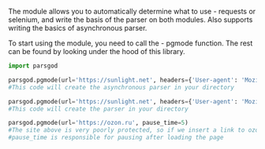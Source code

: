 The module allows you to automatically determine what to use - requests or selenium, and write the basis of the parser on both modules. Also supports writing the basics of asynchronous parser.

To start using the module, you need to call the - pgmode function. The rest can be found by looking under the hood of this library.



```python
import parsgod

parsgod.pgmode(url='https://sunlight.net', headers={'User-agent': 'Mozilla 5.0'}, mode='asyncio')
#This code will create the asynchronous parser in your directory

parsgod.pgmode(url='https://sunlight.net', headers={'User-agent': 'Mozilla 5.0'})
#This code will create the parser in your directory

parsgod.pgmode(url='https://ozon.ru', pause_time=5)
#The site above is very poorly protected, so if we insert a link to ozone with cloudflare, then a foundation using selenium will be automatically created
#pause_time is responsible for pausing after loading the page
```


